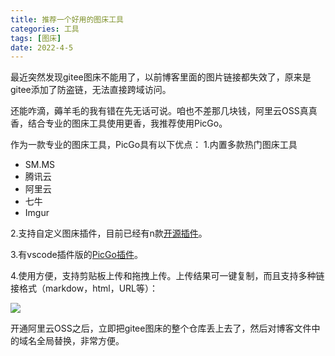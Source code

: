 ```yaml
---
title: 推荐一个好用的图床工具
categories: 工具
tags: [图床]
date: 2022-4-5
---
```


最近突然发现gitee图床不能用了，以前博客里面的图片链接都失效了，原来是gitee添加了防盗链，无法直接跨域访问。

还能咋滴，薅羊毛的我有错在先无话可说。咱也不差那几块钱，阿里云OSS真真香，结合专业的图床工具使用更香，我推荐使用PicGo。

作为一款专业的图床工具，PicGo具有以下优点：
1.内置多款热门图床工具
- SM.MS
- 腾讯云
- 阿里云
- 七牛
- Imgur

2.支持自定义图床插件，目前已经有n款[开源插件](https://github.com/PicGo/Awesome-PicGo)。

3.有vscode插件版的[PicGo插件](https://github.com/PicGo/Awesome-PicGo#hammer_and_wrench-plugin-for-other-apps)。

4.使用方便，支持剪贴板上传和拖拽上传。上传结果可一键复制，而且支持多种链接格式（markdow，html，URL等）：

![](https://sharemeans.oss-cn-guangzhou.aliyuncs.com/picture20220405205537.png)

开通阿里云OSS之后，立即把gitee图床的整个仓库丢上去了，然后对博客文件中的域名全局替换，非常方便。
